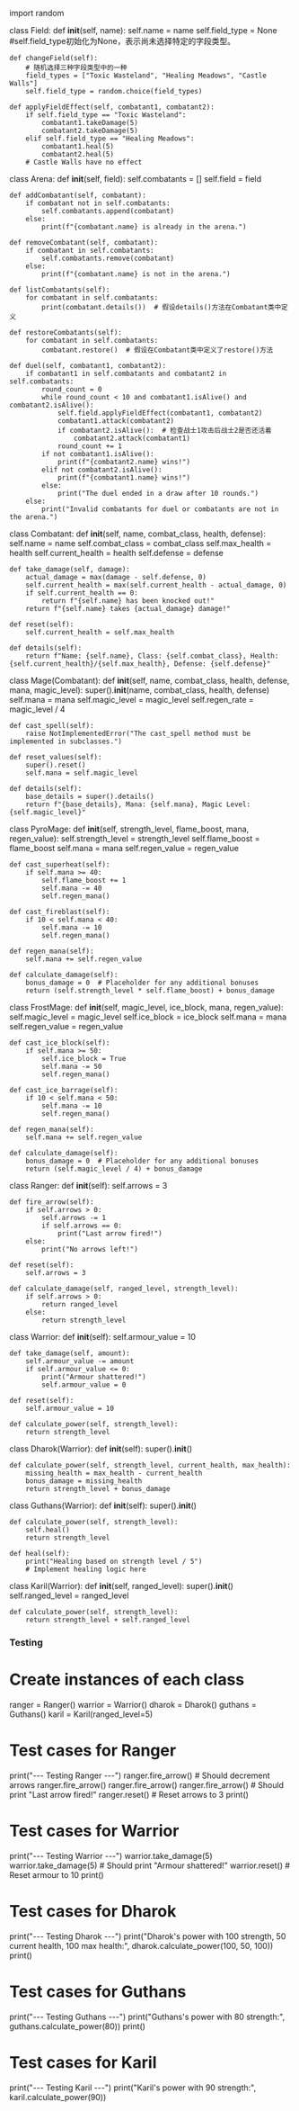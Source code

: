 import random

class Field:
    def __init__(self, name):
        self.name = name
        self.field_type = None #self.field_type初始化为None，表示尚未选择特定的字段类型。
        
    def changeField(self):
        # 随机选择三种字段类型中的一种
        field_types = ["Toxic Wasteland", "Healing Meadows", "Castle Walls"]
        self.field_type = random.choice(field_types)
    
    def applyFieldEffect(self, combatant1, combatant2):
        if self.field_type == "Toxic Wasteland":
            combatant1.takeDamage(5)
            combatant2.takeDamage(5)
        elif self.field_type == "Healing Meadows":
            combatant1.heal(5)
            combatant2.heal(5)
        # Castle Walls have no effect
class Arena:
    def __init__(self, field):
        self.combatants = []
        self.field = field
    
    def addCombatant(self, combatant):
        if combatant not in self.combatants:
            self.combatants.append(combatant)
        else:
            print(f"{combatant.name} is already in the arena.")
    
    def removeCombatant(self, combatant):
        if combatant in self.combatants:
            self.combatants.remove(combatant)
        else:
            print(f"{combatant.name} is not in the arena.")
    
    def listCombatants(self):
        for combatant in self.combatants:
            print(combatant.details())  # 假设details()方法在Combatant类中定义
    
    def restoreCombatants(self):
        for combatant in self.combatants:
            combatant.restore()  # 假设在Combatant类中定义了restore()方法
    
    def duel(self, combatant1, combatant2):
        if combatant1 in self.combatants and combatant2 in self.combatants:
            round_count = 0
            while round_count < 10 and combatant1.isAlive() and combatant2.isAlive():
                self.field.applyFieldEffect(combatant1, combatant2)
                combatant1.attack(combatant2)
                if combatant2.isAlive():  # 检查战士1攻击后战士2是否还活着
                    combatant2.attack(combatant1)
                round_count += 1
            if not combatant1.isAlive():
                print(f"{combatant2.name} wins!")
            elif not combatant2.isAlive():
                print(f"{combatant1.name} wins!")
            else:
                print("The duel ended in a draw after 10 rounds.")
        else:
            print("Invalid combatants for duel or combatants are not in the arena.")
class Combatant:
    def __init__(self, name, combat_class, health, defense):
        self.name = name
        self.combat_class = combat_class
        self.max_health = health
        self.current_health = health
        self.defense = defense
    
    def take_damage(self, damage):
        actual_damage = max(damage - self.defense, 0)
        self.current_health = max(self.current_health - actual_damage, 0)
        if self.current_health == 0:
            return f"{self.name} has been knocked out!"
        return f"{self.name} takes {actual_damage} damage!"

    def reset(self):
        self.current_health = self.max_health
    
    def details(self):
        return f"Name: {self.name}, Class: {self.combat_class}, Health: {self.current_health}/{self.max_health}, Defense: {self.defense}"
class Mage(Combatant):
    def __init__(self, name, combat_class, health, defense, mana, magic_level):
        super().__init__(name, combat_class, health, defense)
        self.mana = mana
        self.magic_level = magic_level
        self.regen_rate = magic_level / 4
    
    def cast_spell(self):
        raise NotImplementedError("The cast_spell method must be implemented in subclasses.")
    
    def reset_values(self):
        super().reset()
        self.mana = self.magic_level
    
    def details(self):
        base_details = super().details()
        return f"{base_details}, Mana: {self.mana}, Magic Level: {self.magic_level}"
class PyroMage:
    def __init__(self, strength_level, flame_boost, mana, regen_value):
        self.strength_level = strength_level
        self.flame_boost = flame_boost
        self.mana = mana
        self.regen_value = regen_value

    def cast_superheat(self):
        if self.mana >= 40:
            self.flame_boost += 1
            self.mana -= 40
            self.regen_mana()

    def cast_fireblast(self):
        if 10 < self.mana < 40:
            self.mana -= 10
            self.regen_mana()

    def regen_mana(self):
        self.mana += self.regen_value

    def calculate_damage(self):
        bonus_damage = 0  # Placeholder for any additional bonuses
        return (self.strength_level * self.flame_boost) + bonus_damage


class FrostMage:
    def __init__(self, magic_level, ice_block, mana, regen_value):
        self.magic_level = magic_level
        self.ice_block = ice_block
        self.mana = mana
        self.regen_value = regen_value

    def cast_ice_block(self):
        if self.mana >= 50:
            self.ice_block = True
            self.mana -= 50
            self.regen_mana()

    def cast_ice_barrage(self):
        if 10 < self.mana < 50:
            self.mana -= 10
            self.regen_mana()

    def regen_mana(self):
        self.mana += self.regen_value

    def calculate_damage(self):
        bonus_damage = 0  # Placeholder for any additional bonuses
        return (self.magic_level / 4) + bonus_damage
class Ranger:
    def __init__(self):
        self.arrows = 3
    
    def fire_arrow(self):
        if self.arrows > 0:
            self.arrows -= 1
            if self.arrows == 0:
                print("Last arrow fired!")
        else:
            print("No arrows left!")
    
    def reset(self):
        self.arrows = 3
    
    def calculate_damage(self, ranged_level, strength_level):
        if self.arrows > 0:
            return ranged_level
        else:
            return strength_level


class Warrior:
    def __init__(self):
        self.armour_value = 10
    
    def take_damage(self, amount):
        self.armour_value -= amount
        if self.armour_value <= 0:
            print("Armour shattered!")
            self.armour_value = 0
    
    def reset(self):
        self.armour_value = 10
    
    def calculate_power(self, strength_level):
        return strength_level


class Dharok(Warrior):
    def __init__(self):
        super().__init__()
    
    def calculate_power(self, strength_level, current_health, max_health):
        missing_health = max_health - current_health
        bonus_damage = missing_health
        return strength_level + bonus_damage


class Guthans(Warrior):
    def __init__(self):
        super().__init__()
    
    def calculate_power(self, strength_level):
        self.heal()
        return strength_level
    
    def heal(self):
        print("Healing based on strength level / 5")
        # Implement healing logic here


class Karil(Warrior):
    def __init__(self, ranged_level):
        super().__init__()
        self.ranged_level = ranged_level
    
    def calculate_power(self, strength_level):
        return strength_level + self.ranged_level


### Testing

# Create instances of each class
ranger = Ranger()
warrior = Warrior()
dharok = Dharok()
guthans = Guthans()
karil = Karil(ranged_level=5)

# Test cases for Ranger
print("--- Testing Ranger ---")
ranger.fire_arrow()  # Should decrement arrows
ranger.fire_arrow()
ranger.fire_arrow()
ranger.fire_arrow()  # Should print "Last arrow fired!"
ranger.reset()  # Reset arrows to 3
print()

# Test cases for Warrior
print("--- Testing Warrior ---")
warrior.take_damage(5)
warrior.take_damage(5)  # Should print "Armour shattered!"
warrior.reset()  # Reset armour to 10
print()

# Test cases for Dharok
print("--- Testing Dharok ---")
print("Dharok's power with 100 strength, 50 current health, 100 max health:", dharok.calculate_power(100, 50, 100))
print()

# Test cases for Guthans
print("--- Testing Guthans ---")
print("Guthans's power with 80 strength:", guthans.calculate_power(80))
print()

# Test cases for Karil
print("--- Testing Karil ---")
print("Karil's power with 90 strength:", karil.calculate_power(90))

